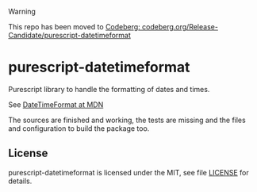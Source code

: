 > [!WARNING]
> This repo has been moved to [Codeberg: codeberg.org/Release-Candidate/purescript-datetimeformat](https://codeberg.org/Release-Candidate/purescript-datetimeformat)

# purescript-datetimeformat

Purescript library to handle the formatting of dates and times.

See [DateTimeFormat at MDN](https://developer.mozilla.org/en-US/docs/Web/JavaScript/Reference/Global_Objects/Intl/DateTimeFormat/DateTimeFormat)

The sources are finished and working, the tests are missing and the files and configuration to build the package too.

## License

purescript-datetimeformat is licensed under the MIT, see file [LICENSE](LICENSE) for details.
